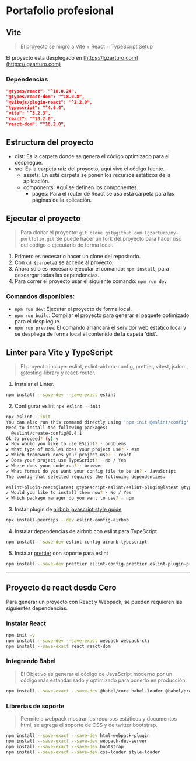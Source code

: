 # Portafolio profesional

## Vite

> El proyecto se migro a Vite + React + TypeScript Setup

El proyecto esta desplegado en [https://lgzarturo.com](https://lgzarturo.com)

### Dependencias

```json
"@types/react": "^18.0.24",
"@types/react-dom": "^18.0.8",
"@vitejs/plugin-react": "^2.2.0",
"typescript": "^4.6.4",
"vite": "^3.2.3",
"react": "^18.2.0",
"react-dom": "^18.2.0",
```

## Estructura del proyecto

- dist: Es la carpeta donde se genera el código optimizado para el despliegue.
- src: Es la carpeta raíz del proyecto, aquí vive el código fuente.
  - assets: En está carpeta se ponen los recursos estáticos de la aplicación.
  - components: Aquí se definen los componentes.
    - pages: Para el router de React se usa está carpeta para las páginas de la aplicación.

## Ejecutar el proyecto

> Para clonar el proyecto: `git clone git@github.com:lgzarturo/my-portfolio.git`
> Se puede hacer un fork del proyecto para hacer uso del código o ejecutarlo de forma local.

1. Primero es necesario hacer un clone del repositorio.
2. Con `cd {carpeta}` se accede al proyecto.
3. Ahora solo es necesario ejecutar el comando: `npm install`, para descargar todas las dependencias.
4. Para correr el proyecto usar el siguiente comando: `npm run dev`

### Comandos disponibles:

- `npm run dev`: Ejecutar el proyecto de forma local.
- `npm run build`: Compilar el proyecto para generar el paquete optimizado para el despliegue.
- `npm run preview`: El comando arrancará el servidor web estático local y se despliega de forma local el contenido de la capeta 'dist'.

## Linter para Vite y TypeScript

> El proyecto incluye: eslint, eslint-airbnb-config, prettier, vitest, jsdom, @testing-library y react-router.

1. Instalar el Linter.

```bash
npm install --save-dev --save-exact eslint
```

2. Configurar eslint `npx eslint --init`

```bash
npx eslint --init
You can also run this command directly using 'npm init @eslint/config'.
Need to install the following packages:
  @eslint/create-config@0.4.1
Ok to proceed? (y) y
✔ How would you like to use ESLint? · problems
✔ What type of modules does your project use? · esm
✔ Which framework does your project use? · react
✔ Does your project use TypeScript? · No / Yes
✔ Where does your code run? · browser
✔ What format do you want your config file to be in? · JavaScript
The config that selected requires the following dependencies:

eslint-plugin-react@latest @typescript-eslint/eslint-plugin@latest @typescript-eslint/parser@latest
✔ Would you like to install them now? · No / Yes
✔ Which package manager do you want to use? · npm
```

3. Instar plugin de [airbnb javascript style guide](https://airbnb.io/javascript/react/)

```bash
npx install-peerdeps --dev eslint-config-airbnb
```

4. Instalar dependencias de airbnb con eslint para TypeScript.

```bash
npm install --save-dev eslint-config-airbnb-typescript
```

5. Instalar [prettier](https://prettier.io) con soporte para eslint

```bash
npm install --save-dev prettier eslint-config-prettier eslint-plugin-prettier
```

---

## Proyecto de react desde Cero

Para generar un proyecto con React y Webpack, se pueden requieren las siguientes dependencias.

### Instalar React
```bash
npm init -y
npm install --save-dev --save-exact webpack webpack-cli
npm install --save-exact react react-dom
```

### Integrando Babel

> El Objetivo es generar el código de JavaScript moderno por un código más estandarizado y optimizado para ponerlo en producción.

```bash
npm install --save-exact --save-dev @babel/core babel-loader @babel/preset-env @babel/preset-react
```

### Librerías de soporte

> Permite a webpack mostrar los recursos estáticos y documentos html, se agrega el soporte de CSS y de twitter bootstrap.

```bash
npm install --save-exact --save-dev html-webpack-plugin
npm install --save-exact --save-dev webpack-dev-server
npm install --save-exact --save-dev bootstrap
npm install --save-exact --save-dev css-loader style-loader
```
